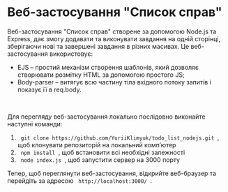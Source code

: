 <h1> Веб-застосування "Список справ"</h1>

<p> Веб-застосування "Список справ" створене за допомогою Node.js та Express, дає змогу додавати та виконувати завдання на одній сторінці, зберігаючи нові та завершені завдання в різних масивах. Це веб-застосування використовує: </p>

<ul>
<li> EJS – простий механізм створення шаблонів, який дозволяє створювати розмітку HTML за допомогою простого JS; </li>

<li> Body-parser – витягує всю частину тіла вхідного потоку запитів і показує її в req.body. </li>
</ul>

<br>

<p> Для перегляду веб-застосування локально послідовно виконайте наступні команди: </p>

<ol>

<li> <code> git clone https://github.com/YuriiKlimyuk/todo_list_nodejs.git </code>, щоб клонувати репозиторій на локальний комп’ютер</li>

<li> <code> npm install </code>, щоб встановити всі необхідні залежності </li>

<li> <code> node index.js </code>, щоб запустити сервер на 3000 порту </li>
</ol>
<p> Тепер, щоб переглянути веб-застосування, відкрийте веб-браузер та перейдіть за адресою <code> http://localhost:3000/ </code>.
